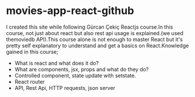 # movies-app-react-github

I created this site while following Gürcan Çekiç Reactjs course.In this course, not just about react but also rest api usage is explained.(we used themoviedb API).This course alone is not enough to master React but it's pretty self explanatory to understand and get a basics on React.Knowledge gained in this course;

* What is react and what does it do?
* What are components, jsx, props and what do they do?
* Controlled component, state update with setstate.
* React router
* API, Rest Api, HTTP requests, json server
